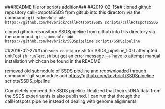 ###README file for scripts addition###
##2019-02-15##
cloned github repository callHotspotsSSDS from github into this directory via the command:
	`git submodule add https://github.com/kevbrick/callHotspotsSSDS scripts/callHotspotsSSDS`

cloned github respository SSDSpipeline from github into this directory via the command:
	`git submodule add https://github.com/kevbrick/SSDSpipeline scripts/SSDSpipeline`

##2019-02-27##
ran `sudo configure.sh` for SSDS_pipeline_1.0.0
attempted unitTest `sh runTest.sh` but got an error message --> have to attempt manual installation which can be found in the README

removed old submodule of SSDS pipeline and redownloaded through command:
	`git submodule add https://github.com/kevbrick/SSDSpipeline scripts/SSDS_pipeline

Completely removed the SSDS pipeline. Realized that their ssDNA data from the SSDS experiments is also published.
	I can run that through the callHotspots pipeline instead of dealing with genome alignments.
